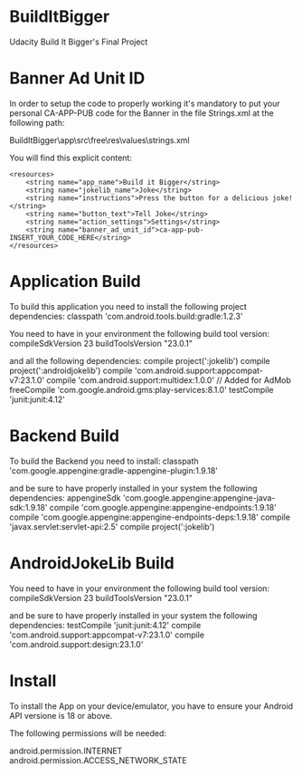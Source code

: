 # BuildItBigger
Udacity Build It Bigger's Final Project

# Banner Ad Unit ID
In order to setup the code to properly working it's mandatory to put your personal CA-APP-PUB code for the Banner in the file Strings.xml at the following path:

BuildItBigger\app\src\free\res\values\strings.xml

You will find this explicit content:

	<resources>
	    <string name="app_name">Build it Bigger</string>
	    <string name="jokelib_name">Joke</string>
	    <string name="instructions">Press the button for a delicious joke!</string>
	    <string name="button_text">Tell Joke</string>
	    <string name="action_settings">Settings</string>
	    <string name="banner_ad_unit_id">ca-app-pub-INSERT_YOUR_CODE_HERE</string>
	</resources>

# Application Build
To build this application you need to install the following project dependencies:
 classpath 'com.android.tools.build:gradle:1.2.3'

You need to have in your environment the following build tool version:
 compileSdkVersion 23
 buildToolsVersion "23.0.1"

and all the following dependencies:
 compile project(':jokelib')
 compile project(':androidjokelib')
 compile 'com.android.support:appcompat-v7:23.1.0'
 compile 'com.android.support:multidex:1.0.0'
 // Added for AdMob
 freeCompile 'com.google.android.gms:play-services:8.1.0'
 testCompile 'junit:junit:4.12'

# Backend Build
To build the Backend you need to install:
 classpath 'com.google.appengine:gradle-appengine-plugin:1.9.18'

and be sure to have properly installed in your system the following dependencies:
 appengineSdk 'com.google.appengine:appengine-java-sdk:1.9.18'
 compile 'com.google.appengine:appengine-endpoints:1.9.18'
 compile 'com.google.appengine:appengine-endpoints-deps:1.9.18'
 compile 'javax.servlet:servlet-api:2.5'
 compile project(':jokelib')

# AndroidJokeLib Build
You need to have in your environment the following build tool version:
 compileSdkVersion 23
 buildToolsVersion "23.0.1"

and be sure to have properly installed in your system the following dependencies:
 testCompile 'junit:junit:4.12'
 compile 'com.android.support:appcompat-v7:23.1.0'
 compile 'com.android.support:design:23.1.0'


# Install
To install the App on your device/emulator, you have to ensure your Android API versione is 18 or above.

The following permissions will be needed:
 
 android.permission.INTERNET
 android.permission.ACCESS_NETWORK_STATE

